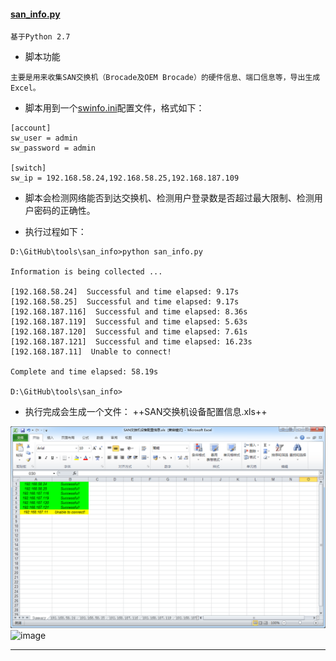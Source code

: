 #### **[san_info.py](https://github.com/dayerong/tools/blob/master/san_info/san_info.py)**

``` 
基于Python 2.7
```

- 脚本功能

```
主要是用来收集SAN交换机（Brocade及OEM Brocade）的硬件信息、端口信息等，导出生成Excel。
```


- 脚本用到一个[swinfo.ini](https://github.com/dayerong/tools/blob/master/san_tool/swinfo.ini)配置文件，格式如下：

```
[account]
sw_user = admin
sw_password = admin

[switch]
sw_ip = 192.168.58.24,192.168.58.25,192.168.187.109
```

- 脚本会检测网络能否到达交换机、检测用户登录数是否超过最大限制、检测用户密码的正确性。


- 执行过程如下：

```
D:\GitHub\tools\san_info>python san_info.py

Information is being collected ...

[192.168.58.24]  Successful and time elapsed: 9.17s
[192.168.58.25]  Successful and time elapsed: 9.17s
[192.168.187.116]  Successful and time elapsed: 8.36s
[192.168.187.119]  Successful and time elapsed: 5.63s
[192.168.187.120]  Successful and time elapsed: 7.61s
[192.168.187.121]  Successful and time elapsed: 16.23s
[192.168.187.11]  Unable to connect!

Complete and time elapsed: 58.19s

D:\GitHub\tools\san_info>
```

- 执行完成会生成一个文件： ++SAN交换机设备配置信息.xls++


![image](https://github.com/dayerong/tools/blob/master/san_info/san_info_1.png?raw=true)
![image](https://github.com/dayerong/tools/blob/master/san_info/san_info_.png?raw=true)

---